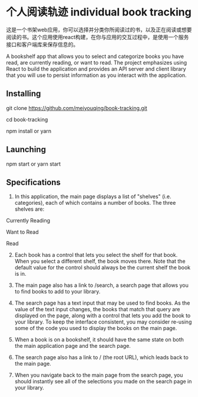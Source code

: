 # 个人阅读轨迹 individual book tracking
这是一个书架web应用，你可以选择并分类你所阅读过的书，以及正在阅读或想要阅读的书。这个应用使用react构建，在你与应用的交互过程中，是使用一个服务接口和客户端库来保存信息的。

A bookshelf app that allows you to select and categorize books you have read, are currently reading, or want to read. The project emphasizes using React to build the application and provides an API server and client library that you will use to persist information as you interact with the application.


## Installing
git clone https://github.com/meiyouqing/book-tracking.git

cd book-tracking

npm install or yarn

## Launching
npm start or yarn start

## Specifications
1) In this application, the main page displays a list of "shelves" (i.e. categories), each of which contains a number of books. The three shelves are:

Currently Reading

Want to Read

Read

2) Each book has a control that lets you select the shelf for that book. When you select a different shelf, the book moves there. Note that the default value for the control should always be the current shelf the book is in.

3) The main page also has a link to /search, a search page that allows you to find books to add to your library.

4) The search page has a text input that may be used to find books. As the value of the text input changes, the books that match that query are displayed on the page, along with a control that lets you add the book to your library. To keep the interface consistent, you may consider re-using some of the code you used to display the books on the main page.

5) When a book is on a bookshelf, it should have the same state on both the main application page and the search page.

6) The search page also has a link to / (the root URL), which leads back to the main page.

7) When you navigate back to the main page from the search page, you should instantly see all of the selections you made on the search page in your library.

